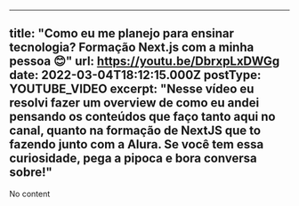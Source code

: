 ---
  title: "Como eu me planejo para ensinar tecnologia? Formação Next.js com a minha pessoa 😊"
  url: https://youtu.be/DbrxpLxDWGg
  date: 2022-03-04T18:12:15.000Z
  postType: YOUTUBE_VIDEO
  excerpt: "Nesse vídeo eu resolvi fazer um overview de como eu andei pensando os conteúdos que faço tanto aqui no canal, quanto na formação de NextJS que to fazendo junto com a Alura. Se você tem essa curiosidade, pega a pipoca e bora conversa sobre!"
  ---
  
  No content
  